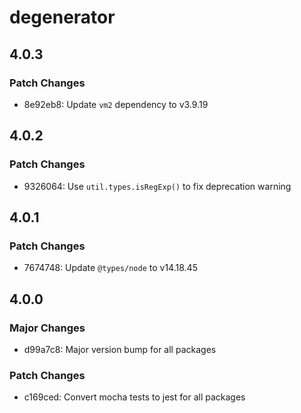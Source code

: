 # degenerator

## 4.0.3

### Patch Changes

- 8e92eb8: Update `vm2` dependency to v3.9.19

## 4.0.2

### Patch Changes

- 9326064: Use `util.types.isRegExp()` to fix deprecation warning

## 4.0.1

### Patch Changes

- 7674748: Update `@types/node` to v14.18.45

## 4.0.0

### Major Changes

- d99a7c8: Major version bump for all packages

### Patch Changes

- c169ced: Convert mocha tests to jest for all packages
